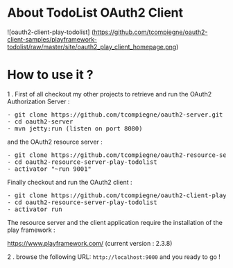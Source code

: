 About TodoList OAuth2 Client
=================================

![oauth2-client-play-todolist] (https://github.com/tcompiegne/oauth2-client-samples/playframework-todolist/raw/master/site/oauth2_play_client_homepage.png)

How to use it ?
==============================

1 . First of all checkout my other projects to retrieve and run the OAuth2 Authorization Server : 

<pre>
- git clone https://github.com/tcompiegne/oauth2-server.git
- cd oauth2-server
- mvn jetty:run (listen on port 8080)
</pre>

and the OAuth2 resource server :

<pre>
- git clone https://github.com/tcompiegne/oauth2-resource-server-play-todolist.git
- cd oauth2-resource-server-play-todolist
- activator "~run 9001"
</pre>

Finally checkout and run the OAuth2 client :

<pre>
- git clone https://github.com/tcompiegne/oauth2-client-play-todolist.git
- cd oauth2-resource-server-play-todolist
- activator run
</pre>

The resource server and the client application require the installation of the play framework :

https://www.playframework.com/ (current version : 2.3.8)

2 . browse the following URL: `http://localhost:9000` and you ready to go !

